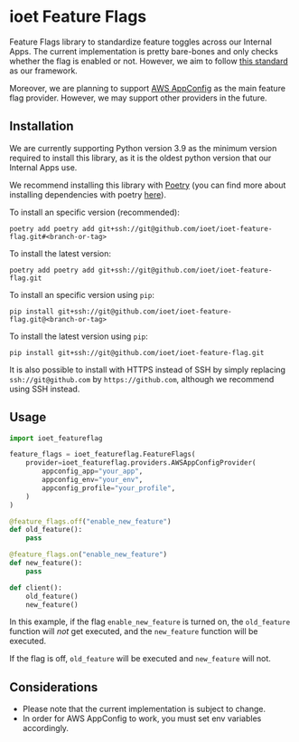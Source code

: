 # ioet Feature Flags

Feature Flags library to standardize feature toggles across our Internal Apps.
The current implementation is pretty bare-bones and only checks whether the flag is enabled or not.
However, we aim to follow [this standard](https://martinfowler.com/articles/feature-toggles.html) as our framework.

Moreover, we are planning to support [AWS AppConfig](https://docs.aws.amazon.com/appconfig/latest/userguide/what-is-appconfig.html) as the main feature flag provider. However, we may support other providers in the future.


## Installation
We are currently supporting Python version 3.9 as the minimum version required to install this library, as it is the oldest python version that our Internal Apps use.

We recommend installing this library with [Poetry](https://python-poetry.org/) (you can find more about installing dependencies with poetry [here](https://python-poetry.org/docs/cli/#add)).

To install an specific version (recommended):
```
poetry add poetry add git+ssh://git@github.com/ioet/ioet-feature-flag.git#<branch-or-tag>
```

To install the latest version:
```shell
poetry add poetry add git+ssh://git@github.com/ioet/ioet-feature-flag.git
```

To install an specific version using `pip`:
```
pip install git+ssh://git@github.com/ioet/ioet-feature-flag.git@<branch-or-tag>
```

To install the latest version using `pip`:
```
pip install git+ssh://git@github.com/ioet/ioet-feature-flag.git
```

It is also possible to install with HTTPS instead of SSH by simply replacing `ssh://git@github.com` by `https://github.com`, although we recommend using SSH instead.


## Usage

```python
import ioet_featureflag

feature_flags = ioet_featureflag.FeatureFlags(
    provider=ioet_featureflag.providers.AWSAppConfigProvider(
        appconfig_app="your_app",
        appconfig_env="your_env",
        appconfig_profile="your_profile",
    )
)

@feature_flags.off("enable_new_feature")
def old_feature():
    pass

@feature_flags.on("enable_new_feature")
def new_feature():
    pass

def client():
    old_feature()
    new_feature()
```

In this example, if the flag `enable_new_feature` is turned on, the `old_feature` function will _not_ get executed, and the `new_feature` function will be executed.

If the flag is off, `old_feature` will be executed and `new_feature` will not.


## Considerations
- Please note that the current implementation is subject to change.
- In order for AWS AppConfig to work, you must set env variables accordingly.
